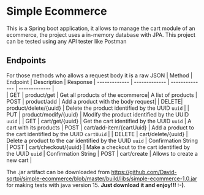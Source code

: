 # Simple Ecommerce
This is a Spring boot application, it allows to manage the cart module of an ecommerce, the project uses a in-memory database with JPA.
This project can be tested using any API tester like Postman
## Endpoints
For those methods who allows a request body it is a raw JSON
| Method | Endpoint | Description | Response
| ------------- | ------------- | -------------- | ------------- |  
| GET  | product/get | Get all products of the ecommerce| A list of products
| POST | product/add | Add a product with the body request|
| DELETE| product/delete/{uuid} | Delete the product identified by the UUID `uuid` |
| PUT | product/modify/{uuid} | Modify the product identified by the UUID `uuid` |
| GET | cart/get/{uuid} | Get the cart identified by the UUID `uuid` | A cart with its products
| POST | cart/add-item/{cartUuid} | Add a product to the cart identified by the UUID `cartUuid` | 
| DELETE | cart/delete/{uuid} | Delete a product to the car identified by the UUID `uuid` | Confirmation String
| POST | cart/checkout/{uuid} | Make a checkout to the cart identified by the UUID `uuid` | Confirmation String 
| POST | cart/create | Allows to create a new cart |

The .jar artifact can be downloaded from https://github.com/David-sqrtpi/simple-ecommerce/blob/master/build/libs/simple-ecommerce-1.0.jar for making tests with java version 15. **Just download it and enjoy!!! :-)**.
